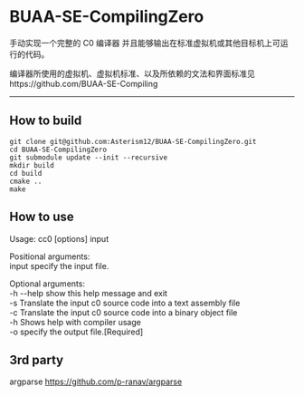 # BUAA-SE-CompilingZero
手动实现一个完整的 C0 编译器  并且能够输出在标准虚拟机或其他目标机上可运行的代码。

编译器所使用的虚拟机、虚拟机标准、以及所依赖的文法和界面标准见https://github.com/BUAA-SE-Compiling

---

## How to build
```
git clone git@github.com:Asterism12/BUAA-SE-CompilingZero.git
cd BUAA-SE-CompilingZero
git submodule update --init --recursive
mkdir build
cd build
cmake ..
make
```

## How to use
Usage: cc0 [options] input

Positional arguments:  
input specify the input file.

Optional arguments:  
-h --help show this help message and exit  
-s Translate the input c0 source code into a text assembly file  
-c Translate the input c0 source code into a binary object file  
-h Shows help with compiler usage  
-o specify the output file.[Required]  

## 3rd party
argparse https://github.com/p-ranav/argparse
